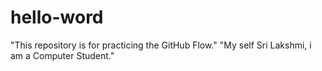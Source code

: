 # hello-word
"This repository is for practicing the GitHub Flow."
"My self Sri Lakshmi, i am a Computer Student."
